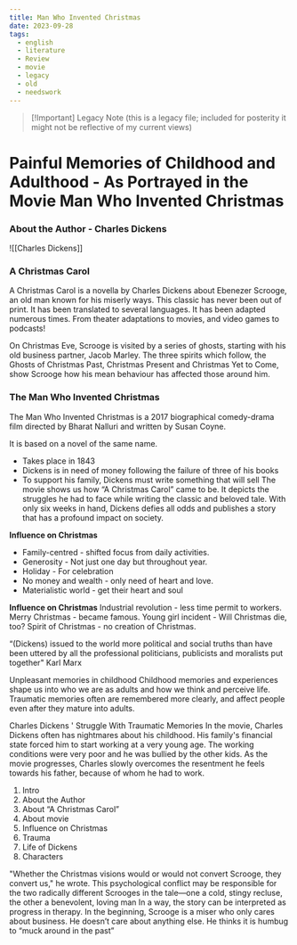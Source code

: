 ```yaml
---
title: Man Who Invented Christmas
date: 2023-09-28
tags:
  - english
  - literature
  - Review
  - movie
  - legacy
  - old
  - needswork
---
```

> [!Important] Legacy Note
> (this is a legacy file; included for posterity
> it might not be reflective of my current views)
>  

# Painful Memories of Childhood and Adulthood - As Portrayed in the Movie Man Who Invented Christmas

### About the Author - Charles Dickens

![[Charles Dickens]]

### A Christmas Carol
A Christmas Carol is a novella by Charles Dickens about Ebenezer Scrooge, an old man known for
his miserly ways. This classic has never been out of print. It has been translated to several languages.
It has been adapted numerous times. From theater adaptations to movies, and video games to
podcasts!

On Christmas Eve, Scrooge is visited by a series of ghosts, starting with his old business partner, Jacob Marley. The three spirits which follow, the Ghosts of Christmas Past, Christmas
Present and Christmas Yet to Come, show Scrooge how his mean behaviour has affected those around him. 

### The Man Who Invented Christmas
The Man Who Invented Christmas is a 2017 biographical
comedy-drama film directed by Bharat Nalluri and written by Susan
Coyne.

It is based on a novel of the same name.

- Takes place in 1843
- Dickens is in need of money following the
failure of three of his books
- To support his family, Dickens must write
something that will sell
The movie shows us how “A Christmas Carol”
came to be. It depicts the struggles he had to
face while writing the classic and beloved tale.
With only six weeks in hand, Dickens defies all
odds and publishes a story that has a profound
impact on society.

**Influence on Christmas**
- Family-centred - shifted focus from daily activities.
- Generosity - Not just one day but throughout year.
- Holiday - For celebration
- No money and wealth - only need of heart and love.
- Materialistic world - get their heart and soul

**Influence on Christmas**
Industrial revolution - less time permit to workers.
Merry Christmas - became famous.
Young girl incident - Will Christmas die, too?
Spirit of Christmas - no creation of Christmas.

“(Dickens) issued to the world more political and social
truths than have been uttered by all the professional
politicians, publicists and moralists put together"
Karl Marx

Unpleasant memories in childhood
Childhood memories and experiences shape us into who we are as
adults and how we think and perceive life.
Traumatic memories often are remembered more clearly, and affect
people even after they mature into adults.

Charles Dickens ' Struggle With Traumatic Memories
In the movie, Charles Dickens often has nightmares about his
childhood. His family's financial state forced him to start working at a very young
age. The working conditions were very poor and he was bullied by the other
kids. As the movie progresses, Charles slowly overcomes the resentment
he feels towards his father, because of whom he had to work.


1. Intro
2. About the Author
3. About “A Christmas Carol”
4. About movie
5. Influence on Christmas
6. Trauma
7. Life of Dickens
8. Characters

"Whether the Christmas visions would or would not convert Scrooge,
they convert us," he wrote.
This psychological conflict may be responsible for the two radically
different Scrooges in the tale—one a cold, stingy recluse, the other a
benevolent, loving man
In a way, the story can be interpreted as progress in therapy.
In the beginning, Scrooge is a miser who only cares about business.
He doesn’t care about anything else.
He thinks it is humbug to “muck around in the past”